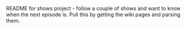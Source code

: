 README for shows project - 
follow a couple of shows and want to know when the next episode is.
Pull this by getting the wiki pages and parsing them.

